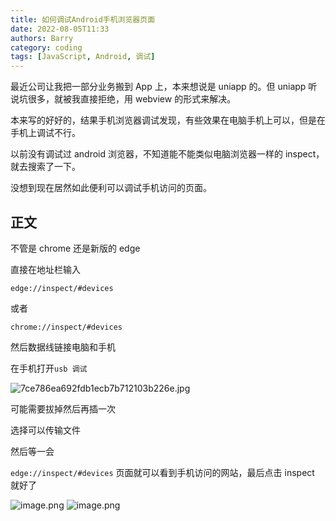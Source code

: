 ```yaml
---
title: 如何调试Android手机浏览器页面
date: 2022-08-05T11:33
authors: Barry
category: coding
tags: [JavaScript, Android, 调试]
---
```


最近公司让我把一部分业务搬到 App 上，本来想说是 uniapp 的。但 uniapp 听说坑很多，就被我直接拒绝，用 webview 的形式来解决。

本来写的好好的，结果手机浏览器调试发现，有些效果在电脑手机上可以，但是在手机上调试不行。

以前没有调试过 android 浏览器，不知道能不能类似电脑浏览器一样的 inspect，就去搜索了一下。

没想到现在居然如此便利可以调试手机访问的页面。

<!--truncate-->

## 正文

不管是 chrome 还是新版的 edge

直接在地址栏输入

`edge://inspect/#devices`

或者

`chrome://inspect/#devices`

然后数据线链接电脑和手机

在手机打开`usb 调试`

![7ce786ea692fdb1ecb7b712103b226e.jpg](https://p1-juejin.byteimg.com/tos-cn-i-k3u1fbpfcp/34b748e24c0046338525142ece89b64c~tplv-k3u1fbpfcp-watermark.image?)

可能需要拔掉然后再插一次

选择可以传输文件

然后等一会

`edge://inspect/#devices` 页面就可以看到手机访问的网站，最后点击 inspect 就好了

![image.png](https://p1-juejin.byteimg.com/tos-cn-i-k3u1fbpfcp/06566c7ebb3b447dbfed574d2894dd6e~tplv-k3u1fbpfcp-watermark.image?)
![image.png](https://p6-juejin.byteimg.com/tos-cn-i-k3u1fbpfcp/f7be6b70445f4625b3b71dbaf7766973~tplv-k3u1fbpfcp-watermark.image?)
